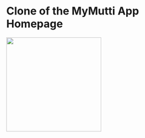 # Clone of the MyMutti App Homepage

<img src="https://user-images.githubusercontent.com/60046603/220141712-4739b73d-2aa8-4816-b241-4628720663f8.jpeg" height="250" width= "250">
